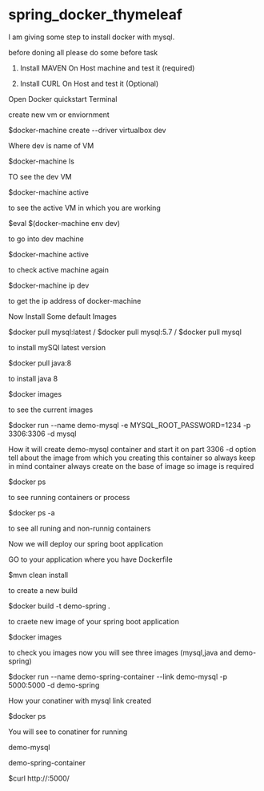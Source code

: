 # spring_docker_thymeleaf
I am giving some step to install docker with mysql.

before doning all please do some before task

1. Install MAVEN On Host machine and test it (required)

2. Install CURL On Host and test it (Optional)

Open Docker quickstart Terminal

create new vm or enviornment

$docker-machine create --driver virtualbox dev

Where dev is name of VM

$docker-machine ls

TO see the dev VM

$docker-machine active

to see the active VM in which you are working 

$eval $(docker-machine env dev)

to go into dev machine

$docker-machine active

to check active machine again

$docker-machine ip dev

to get the ip address of docker-machine

Now Install Some default Images

$docker pull mysql:latest / $docker pull mysql:5.7 / $docker pull mysql

to install mySQl latest version

$docker pull java:8

to install java 8 

$docker images

to see the current images

$docker run --name demo-mysql -e MYSQL_ROOT_PASSWORD=1234 -p 3306:3306 -d mysql

How it will create demo-mysql container and start it on part 3306
-d option tell about the image from which you creating this container so always keep in mind container always create on the base of image so image is required

$docker ps 

to see running containers or process

$docker ps -a

to see all runing and non-runnig containers


Now we will deploy our spring boot application

GO to your application where you have Dockerfile

$mvn clean install

to create a new build

$docker build -t demo-spring .

to craete new image of your spring boot application

$docker images 

to check you images now you will see three images (mysql,java and demo-spring)

$docker run --name demo-spring-container --link demo-mysql -p 5000:5000 -d demo-spring

How your conatiner with mysql link created

$docker ps

You will see to conatiner for running

demo-mysql

demo-spring-container

$curl http://<conatiner machine ip>:5000/





